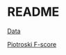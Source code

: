 # README

[Data](https://www.kaggle.com/finnhub/reported-financials)

[Piotroski F-score](https://en.wikipedia.org/wiki/Piotroski_F-score)

